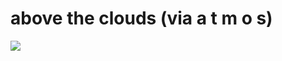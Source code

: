 <!--
id: 345340886
link: http://tumblr.atmos.org/post/345340886/above-the-clouds-via-a-t-m-o-s
slug: above-the-clouds-via-a-t-m-o-s
date: Wed Jan 20 2010 19:42:24 GMT-0800 (PST)
publish: 2010-01-020
tags: 
title: above the clouds (via a t m o s)
-->


above the clouds (via a t m o s)
================================

![](http://www.tumblr.com/photo/1280/atmos/345340886/1/tumblr_kwkvmodJrD1qz4sng)

